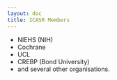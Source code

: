 ```yaml
---
layout: doc
title: ICASR Members
---
```

<ul>
<li>NIEHS (NIH)</li>
<li>Cochrane</li>
<li>UCL</li>
<li>CREBP (Bond University)</li>
<li>and several other organisations.</li>
</ul>
